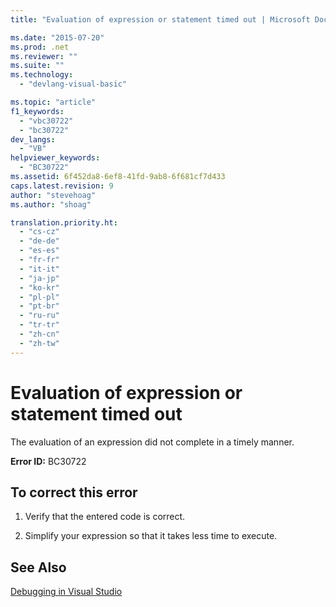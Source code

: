 ```yaml
---
title: "Evaluation of expression or statement timed out | Microsoft Docs"

ms.date: "2015-07-20"
ms.prod: .net
ms.reviewer: ""
ms.suite: ""
ms.technology: 
  - "devlang-visual-basic"

ms.topic: "article"
f1_keywords: 
  - "vbc30722"
  - "bc30722"
dev_langs: 
  - "VB"
helpviewer_keywords: 
  - "BC30722"
ms.assetid: 6f452da8-6ef8-41fd-9ab8-6f681cf7d433
caps.latest.revision: 9
author: "stevehoag"
ms.author: "shoag"

translation.priority.ht: 
  - "cs-cz"
  - "de-de"
  - "es-es"
  - "fr-fr"
  - "it-it"
  - "ja-jp"
  - "ko-kr"
  - "pl-pl"
  - "pt-br"
  - "ru-ru"
  - "tr-tr"
  - "zh-cn"
  - "zh-tw"
---
```

# Evaluation of expression or statement timed out
The evaluation of an expression did not complete in a timely manner.  
  
 **Error ID:** BC30722  
  
## To correct this error  
  
1.  Verify that the entered code is correct.  
  
2.  Simplify your expression so that it takes less time to execute.  
  
## See Also  
 [Debugging in Visual Studio](https://docs.microsoft.com/visualstudio/debugger/debugging-in-visual-studio)